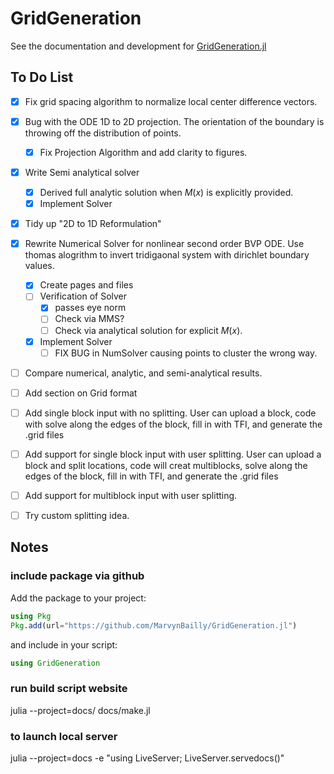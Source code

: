 # GridGeneration

See the documentation and development for [GridGeneration.jl](https://marvyn.com/GridGeneration/dev/)

## To Do List
- [x] Fix grid spacing algorithm to normalize local center difference vectors. 
- [x] Bug with the ODE 1D to 2D projection. The orientation of the boundary is throwing off the distribution of points.
  - [x] Fix Projection Algorithm and add clarity to figures.
- [x] Write Semi analytical solver 
  - [x] Derived full analytic solution when $M(x)$ is explicitly provided. 
  - [x] Implement Solver
- [x] Tidy up "2D to 1D Reformulation"
- [x] Rewrite Numerical Solver for nonlinear second order BVP ODE. Use thomas alogrithm to invert tridigaonal system with dirichlet boundary values.
  - [x] Create pages and files
  - [ ] Verification of Solver
    - [x] passes eye norm
    - [ ] Check via MMS?
    - [ ] Check via analytical solution for explicit $M(x)$.
  - [x] Implement Solver
    - [ ] FIX BUG in NumSolver causing points to cluster the wrong way. 
- [ ] Compare numerical, analytic, and semi-analytical results.
- [ ] Add section on Grid format
- [ ] Add single block input with no splitting. User can upload a block, code with solve along the edges of the block, fill in with TFI, and generate the .grid files
- [ ] Add support for single block input with user splitting. User can upload a block and split locations, code will creat multiblocks, solve along the edges of the block, fill in with TFI, and generate the .grid files
- [ ] Add support for multiblock input with user splitting.
- [ ] Try custom splitting idea.


## Notes
### include package via github

Add the package to your project:

```julia
using Pkg
Pkg.add(url="https://github.com/MarvynBailly/GridGeneration.jl")
```

and include in your script:

```julia
using GridGeneration
```

### run build script website
julia --project=docs/ docs/make.jl

### to launch local server
julia --project=docs -e "using LiveServer; LiveServer.servedocs()"
